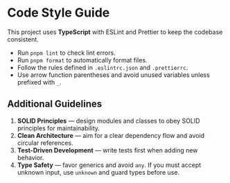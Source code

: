 # Code Style Guide

This project uses **TypeScript** with ESLint and Prettier to keep the codebase consistent.

- Run `pnpm lint` to check lint errors.
- Run `pnpm format` to automatically format files.
- Follow the rules defined in `.eslintrc.json` and `.prettierrc`.
- Use arrow function parentheses and avoid unused variables unless prefixed with `_`.

## Additional Guidelines

1. **SOLID Principles** — design modules and classes to obey SOLID principles for maintainability.
2. **Clean Architecture** — aim for a clear dependency flow and avoid circular references.
3. **Test-Driven Development** — write tests first when adding new behavior.
4. **Type Safety** — favor generics and avoid `any`. If you must accept unknown input, use `unknown` and guard types before use.
